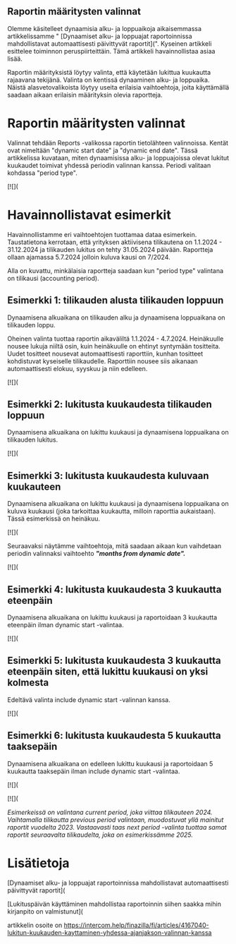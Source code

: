 ## Raportin määritysten valinnat

Olemme käsitelleet dynaamisia alku- ja loppuaikoja aikaisemmassa artikkelissamme " [Dynaamiset alku- ja loppuajat raportoinnissa mahdollistavat automaattisesti päivittyvät raportit](". Kyseinen artikkeli esittelee toiminnon peruspiirteittäin. Tämä artikkeli havainnollistaa asiaa lisää.

Raportin määrityksistä löytyy valinta, että käytetään lukittua kuukautta rajaavana tekijänä. Valinta on kentissä dynaaminen alku- ja loppuaika. Näistä alasvetovalikoista löytyy useita erilaisia vaihtoehtoja, joita käyttämällä saadaan aikaan erilaisin määrityksin olevia raportteja.

# Raportin määritysten valinnat

Valinnat tehdään Reports -valikossa raportin tietolähteen valinnoissa. Kentät ovat nimeltään "dynamic start date" ja "dynamic end date". Tässä artikkelissa kuvataan, miten dynaamisissa alku- ja loppuajoissa olevat lukitut kuukaudet toimivat yhdessä periodin valinnan kanssa. Periodi valitaan kohdassa "period type".

[![](

# Havainnollistavat esimerkit

Havainnollistamme eri vaihtoehtojen tuottamaa dataa esimerkein. Taustatietona kerrotaan, että yrityksen aktiivisena tilikautena on 1.1.2024 - 31.12.2024 ja tilikauden lukitus on tehty 31.05.2024 päivään. Raportteja ollaan ajamassa 5.7.2024 jolloin kuluva kausi on 7/2024.

Alla on kuvattu, minkälaisia raportteja saadaan kun "period type" valintana on tilikausi (accounting period).

## Esimerkki 1: tilikauden alusta tilikauden loppuun

Dynaamisena alkuaikana on tilikauden alku ja dynaamisena loppuaikana on tilikauden loppu.

Oheinen valinta tuottaa raportin aikaväliltä 1.1.2024 - 4.7.2024. Heinäkuulle nousee lukuja niiltä osin, kuin heinäkuulle on ehtinyt syntymään tositteita. Uudet tositteet nousevat automaattisesti raporttiin, kunhan tositteet kohdistuvat kyseiselle tilikaudelle. Raporttiin nousee siis aikanaan automaattisesti elokuu, syyskuu ja niin edelleen.

[![](

## Esimerkki 2: lukitusta kuukaudesta tilikauden loppuun

Dynaamisena alkuaikana on lukittu kuukausi ja dynaamisena loppuaikana on tilikauden lukitus.

[![](

## Esimerkki 3: lukitusta kuukaudesta kuluvaan kuukauteen

Dynaamisena alkuaikana on lukittu kuukausi ja dynaamisena loppuaikana on kuluva kuukausi (joka tarkoittaa kuukautta, milloin raporttia aukaistaan). Tässä esimerkissä on heinäkuu.

[![](

Seuraavaksi näytämme vaihtoehtoja, mitä saadaan aikaan kun vaihdetaan periodin valinnaksi vaihtoehto ***"months from dynamic date".*** 

[![](

## 

## Esimerkki 4: lukitusta kuukaudesta 3 kuukautta eteenpäin

Dynaamisena alkuaikana on lukittu kuukausi ja raportoidaan 3 kuukautta eteenpäin ilman dynamic start -valintaa.

[![](

## Esimerkki 5: lukitusta kuukaudesta 3 kuukautta eteenpäin siten, että lukittu kuukausi on yksi kolmesta

Edeltävä valinta include dynamic start -valinnan kanssa.

[![](

## Esimerkki 6: lukitusta kuukaudesta 5 kuukautta taaksepäin

Dynaamisena alkuaikana on edelleen lukittu kuukausi ja raportoidaan 5 kuukautta taaksepäin ilman include dynamic start -valintaa.

[![](

[![](

*Esimerkeissä on valintana current period, joka viittaa tilikauteen 2024. Vaihtamalla tilikautta previous period valintaan, muodostuvat yllä mainitut raportit vuodelta 2023. Vastaavasti taas next period -valinta tuottaa samat raportit seuraavalta tilikaudelta, joka on esimerkissämme 2025.* 

# Lisätietoja

[Dynaamiset alku- ja loppuajat raportoinnissa mahdollistavat automaattisesti päivittyvät raportit](

[Lukituspäivän käyttäminen mahdollistaa raportoinnin siihen saakka mihin kirjanpito on valmistunut](



artikkelin osoite on https://intercom.help/finazilla/fi/articles/4167040-lukitun-kuukauden-kayttaminen-yhdessa-ajanjakson-valinnan-kanssa

